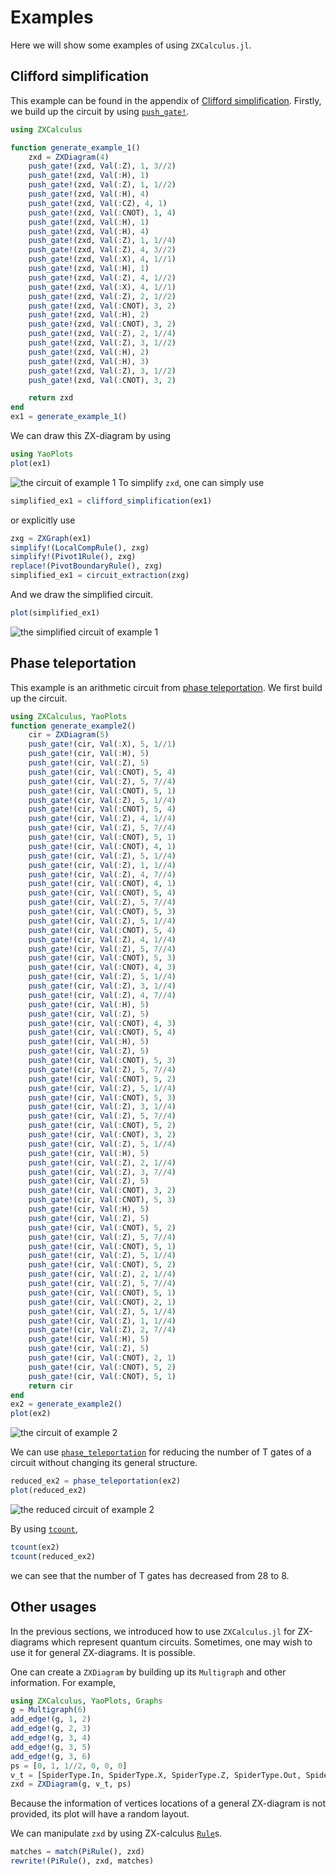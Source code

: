 # Examples

Here we will show some examples of using `ZXCalculus.jl`.

## Clifford simplification

This example can be found in the appendix of [Clifford simplification](https://arxiv.org/abs/1902.03178). Firstly, we build up the circuit by using [`push_gate!`](@ref).

```julia
using ZXCalculus

function generate_example_1()
    zxd = ZXDiagram(4)
    push_gate!(zxd, Val(:Z), 1, 3//2)
    push_gate!(zxd, Val(:H), 1)
    push_gate!(zxd, Val(:Z), 1, 1//2)
    push_gate!(zxd, Val(:H), 4)
    push_gate!(zxd, Val(:CZ), 4, 1)
    push_gate!(zxd, Val(:CNOT), 1, 4)
    push_gate!(zxd, Val(:H), 1)
    push_gate!(zxd, Val(:H), 4)
    push_gate!(zxd, Val(:Z), 1, 1//4)
    push_gate!(zxd, Val(:Z), 4, 3//2)
    push_gate!(zxd, Val(:X), 4, 1//1)
    push_gate!(zxd, Val(:H), 1)
    push_gate!(zxd, Val(:Z), 4, 1//2)
    push_gate!(zxd, Val(:X), 4, 1//1)
    push_gate!(zxd, Val(:Z), 2, 1//2)
    push_gate!(zxd, Val(:CNOT), 3, 2)
    push_gate!(zxd, Val(:H), 2)
    push_gate!(zxd, Val(:CNOT), 3, 2)
    push_gate!(zxd, Val(:Z), 2, 1//4)
    push_gate!(zxd, Val(:Z), 3, 1//2)
    push_gate!(zxd, Val(:H), 2)
    push_gate!(zxd, Val(:H), 3)
    push_gate!(zxd, Val(:Z), 3, 1//2)
    push_gate!(zxd, Val(:CNOT), 3, 2)

    return zxd
end
ex1 = generate_example_1()
```
We can draw this ZX-diagram by using
```julia
using YaoPlots
plot(ex1)
```
![the circuit of example 1](imgs/ex1.svg)
To simplify `zxd`, one can simply use
```julia
simplified_ex1 = clifford_simplification(ex1)
```
or explicitly use
```julia
zxg = ZXGraph(ex1)
simplify!(LocalCompRule(), zxg)
simplify!(Pivot1Rule(), zxg)
replace!(PivotBoundaryRule(), zxg)
simplified_ex1 = circuit_extraction(zxg)
```
And we draw the simplified circuit.
```julia
plot(simplified_ex1)
```
![the simplified circuit of example 1](imgs/simplified_ex1.svg)


## Phase teleportation

This example is an arithmetic circuit from [phase teleportation](https://arxiv.org/abs/1903.10477).
We first build up the circuit.
```julia
using ZXCalculus, YaoPlots
function generate_example2()
    cir = ZXDiagram(5)
    push_gate!(cir, Val(:X), 5, 1//1)
    push_gate!(cir, Val(:H), 5)
    push_gate!(cir, Val(:Z), 5)
    push_gate!(cir, Val(:CNOT), 5, 4)
    push_gate!(cir, Val(:Z), 5, 7//4)
    push_gate!(cir, Val(:CNOT), 5, 1)
    push_gate!(cir, Val(:Z), 5, 1//4)
    push_gate!(cir, Val(:CNOT), 5, 4)
    push_gate!(cir, Val(:Z), 4, 1//4)
    push_gate!(cir, Val(:Z), 5, 7//4)
    push_gate!(cir, Val(:CNOT), 5, 1)
    push_gate!(cir, Val(:CNOT), 4, 1)
    push_gate!(cir, Val(:Z), 5, 1//4)
    push_gate!(cir, Val(:Z), 1, 1//4)
    push_gate!(cir, Val(:Z), 4, 7//4)
    push_gate!(cir, Val(:CNOT), 4, 1)
    push_gate!(cir, Val(:CNOT), 5, 4)
    push_gate!(cir, Val(:Z), 5, 7//4)
    push_gate!(cir, Val(:CNOT), 5, 3)
    push_gate!(cir, Val(:Z), 5, 1//4)
    push_gate!(cir, Val(:CNOT), 5, 4)
    push_gate!(cir, Val(:Z), 4, 1//4)
    push_gate!(cir, Val(:Z), 5, 7//4)
    push_gate!(cir, Val(:CNOT), 5, 3)
    push_gate!(cir, Val(:CNOT), 4, 3)
    push_gate!(cir, Val(:Z), 5, 1//4)
    push_gate!(cir, Val(:Z), 3, 1//4)
    push_gate!(cir, Val(:Z), 4, 7//4)
    push_gate!(cir, Val(:H), 5)
    push_gate!(cir, Val(:Z), 5)
    push_gate!(cir, Val(:CNOT), 4, 3)
    push_gate!(cir, Val(:CNOT), 5, 4)
    push_gate!(cir, Val(:H), 5)
    push_gate!(cir, Val(:Z), 5)
    push_gate!(cir, Val(:CNOT), 5, 3)
    push_gate!(cir, Val(:Z), 5, 7//4)
    push_gate!(cir, Val(:CNOT), 5, 2)
    push_gate!(cir, Val(:Z), 5, 1//4)
    push_gate!(cir, Val(:CNOT), 5, 3)
    push_gate!(cir, Val(:Z), 3, 1//4)
    push_gate!(cir, Val(:Z), 5, 7//4)
    push_gate!(cir, Val(:CNOT), 5, 2)
    push_gate!(cir, Val(:CNOT), 3, 2)
    push_gate!(cir, Val(:Z), 5, 1//4)
    push_gate!(cir, Val(:H), 5)
    push_gate!(cir, Val(:Z), 2, 1//4)
    push_gate!(cir, Val(:Z), 3, 7//4)
    push_gate!(cir, Val(:Z), 5)
    push_gate!(cir, Val(:CNOT), 3, 2)
    push_gate!(cir, Val(:CNOT), 5, 3)
    push_gate!(cir, Val(:H), 5)
    push_gate!(cir, Val(:Z), 5)
    push_gate!(cir, Val(:CNOT), 5, 2)
    push_gate!(cir, Val(:Z), 5, 7//4)
    push_gate!(cir, Val(:CNOT), 5, 1)
    push_gate!(cir, Val(:Z), 5, 1//4)
    push_gate!(cir, Val(:CNOT), 5, 2)
    push_gate!(cir, Val(:Z), 2, 1//4)
    push_gate!(cir, Val(:Z), 5, 7//4)
    push_gate!(cir, Val(:CNOT), 5, 1)
    push_gate!(cir, Val(:CNOT), 2, 1)
    push_gate!(cir, Val(:Z), 5, 1//4)
    push_gate!(cir, Val(:Z), 1, 1//4)
    push_gate!(cir, Val(:Z), 2, 7//4)
    push_gate!(cir, Val(:H), 5)
    push_gate!(cir, Val(:Z), 5)
    push_gate!(cir, Val(:CNOT), 2, 1)
    push_gate!(cir, Val(:CNOT), 5, 2)
    push_gate!(cir, Val(:CNOT), 5, 1)
    return cir
end
ex2 = generate_example2()
plot(ex2)
```
![the circuit of example 2](imgs/ex2.svg)

We can use [`phase_teleportation`](@ref) for reducing the number of T gates of a circuit without changing its general structure.
```julia
reduced_ex2 = phase_teleportation(ex2)
plot(reduced_ex2)
```
![the reduced circuit of example 2](imgs/reduced_ex2.svg)

By using [`tcount`](@ref),
```julia
tcount(ex2)
tcount(reduced_ex2)
```
we can see that the number of T gates has decreased from 28 to 8.


## Other usages

In the previous sections, we introduced how to use `ZXCalculus.jl` for ZX-diagrams which represent quantum circuits. Sometimes, one may wish to use it for general ZX-diagrams. It is possible.

One can create a `ZXDiagram` by building up its `Multigraph` and other information. For example,
```julia
using ZXCalculus, YaoPlots, Graphs
g = Multigraph(6)
add_edge!(g, 1, 2)
add_edge!(g, 2, 3)
add_edge!(g, 3, 4)
add_edge!(g, 3, 5)
add_edge!(g, 3, 6)
ps = [0, 1, 1//2, 0, 0, 0]
v_t = [SpiderType.In, SpiderType.X, SpiderType.Z, SpiderType.Out, SpiderType.Out, SpiderType.Out]
zxd = ZXDiagram(g, v_t, ps)
```
Because the information of vertices locations of a general ZX-diagram is not provided, its plot will have a random layout.

We can manipulate `zxd` by using ZX-calculus [`Rule`](@ref)s.
```julia
matches = match(PiRule(), zxd)
rewrite!(PiRule(), zxd, matches)
```
